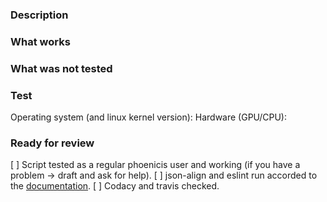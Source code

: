 ### Description

### What works

### What was not tested

### Test
Operating system (and linux kernel version): 
Hardware (GPU/CPU):

### Ready for review
[ ] Script tested as a regular phoenicis user and working (if you have a problem -> draft and ask for help).
[ ] json-align and eslint run accorded to the [documentation](https://phoenicisorg.github.io/scripts/General/tools/). 
[ ] Codacy and travis checked.
